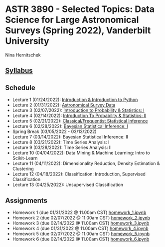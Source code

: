 # ASTR 3890 - Selected Topics: Data Science for Large Astronomical Surveys (Spring 2022), Vanderbilt University

Nina Hernitschek

## [Syllabus](astr3890_syllabus.pdf)

## Schedule

* Lecture 1 (01/24/2022): [Introduction & Introduction to Python](class_notebooks/lecture_1.ipynb)
* Lecture 2 (01/31/2022): [Astronomical Survey Data](class_notebooks/lecture_2.ipynb)
* Lecture 3 (02/07/2022): [Introduction to Probability & Statistics: I](class_notebooks/lecture_3.ipynb)
* Lecture 4 (02/14/2022): [Introduction To Probability & Statistics: II](class_notebooks/lecture_4.ipynb)
* Lecture 5 (02/21/2022): [Classical/Frequentist Statistical Inference](class_notebooks/lecture_5.ipynb)
* Lecture 6 (02/28/2022): [Bayesian Statistical Inference: I](class_notebooks/lecture_6.ipynb)
* Spring Break (03/05/2022 - 03/13/2022)
* Lecture 7 (03/14/2022): Bayesian Statistical Inference: II
* Lecture 8 (03/21/2022): Time Series Analysis: I
* Lecture 9 (03/28/2022): Time Series Analysis: II
* Lecture 10 (04/04/2022): Data Mining \& Machine Learning: Intro to Scikit-Learn
* Lecture 11 (04/11/2022): Dimensionality Reduction, Density Estimation & Clustering
* Lecture 12 (04/18/2022): Classification: Introduction, Supervised Classification
* Lecture 13 (04/25/2022): Unsupervised Classification

## Assignments

* Homework 1 (due 01/31/2022 @ 11.00am CST) [homework_1.ipynb](homework_notebooks/homework_1.ipynb)
* Homework 2 (due 02/07/2022 @ 11.00am CST) [homework_2.ipynb](homework_notebooks/homework_2.ipynb)
* Homework 3 (due 02/14/2022 @ 11.00am CST) [homework_3.ipynb](homework_notebooks/homework_3.ipynb)
* Homework 4 (due 01/31/2022 @ 11.00am CST) [homework_4.ipynb](homework_notebooks/homework_4.ipynb)
* Homework 5 (due 02/07/2022 @ 11.00am CST) [homework_5.ipynb](homework_notebooks/homework_5.ipynb)
* Homework 6 (due 02/14/2022 @ 11.00am CST) [homework_6.ipynb](homework_notebooks/homework_6.ipynb)
